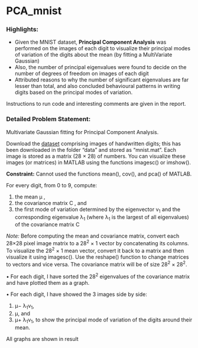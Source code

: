 # PCA_mnist

### Highlights:
- Given the MNIST dataset, **Principal Component Analysis** was performed on the images of each digit to visualize 
their principal modes of variation of the digits about the mean (by fitting a MultiVariate Gaussian) 
- Also, the number of principal eigenvalues were found to decide on the number of degrees of freedom on
images of each digit
- Attributed reasons to why the number of significant eigenvalues are far lesser than total, and also 
concluded behavioural patterns in writing digits based on the principal modes of variation.

Instructions to run code and interesting comments are given in the report.

### Detailed Problem Statement:

Multivariate Gaussian fitting for Principal Component Analysis.

Download the [dataset](http://yann.lecun.com/exdb/mnist) comprising images of handwritten digits; this has been downloaded in the folder “data” and stored as “mnist.mat”.
Each image is stored as a matrix (28 × 28) of numbers. You can visualize these images (or
matrices) in MATLAB using the functions imagesc() or imshow(). 

**Constraint:** Cannot used the functions mean(), cov(), and pca() of MATLAB.

For every digit, from 0 to 9, compute:
1. the mean μ ,
2. the covariance matrix C , and
3. the first mode of variation determined by the eigenvector v<sub>1</sub> and the corresponding eigenvalue λ<sub>1</sub> (where λ<sub>1</sub> is the largest of all eigenvalues) of the covariance matrix C 

*Note:* Before computing the mean and covariance matrix, convert each 28×28 pixel image matrix
to a 28<sup>2</sup> × 1 vector by concatenating its columns. To visualize the 28<sup>2</sup> × 1 mean vector, convert
it back to a matrix and then visualize it using imagesc(). Use the reshape() function to change
matrices to vectors and vice versa. The covariance matrix will be of size 28<sup>2</sup> × 28<sup>2</sup>.

• For each digit, I have sorted the 28<sup>2</sup> eigenvalues of the covariance matrix and have plotted them as
a graph. 

•  For each digit, I have showed the 3 images side by side: 
1. μ− λ<sub>1</sub>v<sub>1</sub>,
2. μ, and
3. μ+ λ<sub>1</sub>v<sub>1</sub>,
to show the principal mode of variation of the digits around their mean. 

All graphs are shown in result
